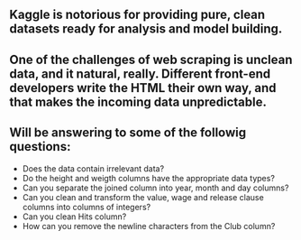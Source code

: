 ## Kaggle is notorious for providing pure, clean datasets ready for analysis and model building.
## One of the challenges of web scraping is unclean data, and it natural, really. Different front-end developers write the HTML their own way, and that makes the incoming data unpredictable.


## Will be answering to some of the followig questions: 

* Does the data contain irrelevant data?
* Do the height and weigth columns have the appropriate data types?
* Can you separate the joined column into year, month and day columns?
* Can you clean and transform the value, wage and release clause columns into columns of integers?
* Can you clean Hits column?
* How can you remove the newline characters from the Club column?
